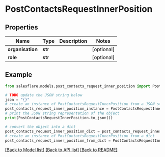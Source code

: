 # PostContactsRequestInnerPosition


## Properties

Name | Type | Description | Notes
------------ | ------------- | ------------- | -------------
**organisation** | **str** |  | [optional] 
**role** | **str** |  | [optional] 

## Example

```python
from salesflare.models.post_contacts_request_inner_position import PostContactsRequestInnerPosition

# TODO update the JSON string below
json = "{}"
# create an instance of PostContactsRequestInnerPosition from a JSON string
post_contacts_request_inner_position_instance = PostContactsRequestInnerPosition.from_json(json)
# print the JSON string representation of the object
print(PostContactsRequestInnerPosition.to_json())

# convert the object into a dict
post_contacts_request_inner_position_dict = post_contacts_request_inner_position_instance.to_dict()
# create an instance of PostContactsRequestInnerPosition from a dict
post_contacts_request_inner_position_from_dict = PostContactsRequestInnerPosition.from_dict(post_contacts_request_inner_position_dict)
```
[[Back to Model list]](../README.md#documentation-for-models) [[Back to API list]](../README.md#documentation-for-api-endpoints) [[Back to README]](../README.md)


